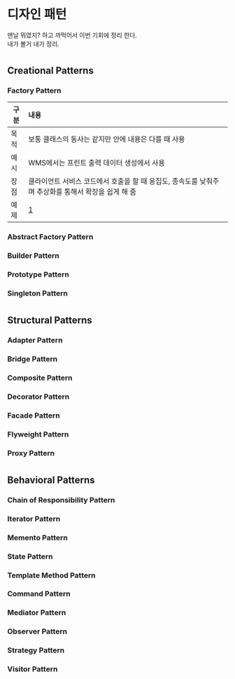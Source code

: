 # 디자인 패턴
맨날 뭐였지? 하고 까먹어서 이번 기회에 정리 한다.  
내가 볼거 내가 정리.

#
## Creational Patterns
### Factory Pattern
|구분|내용|
|----|:----|
|목적|보통 클래스의 동사는 같지만 안에 내용은 다를 때 사용|
|예시|WMS에서는 프린트 출력 데이터 생성에서 사용|
|장점|클라이언트 서비스 코드에서 호출을 할 때 응집도, 종속도를 낮춰주며 추상화를 통해서 확장을 쉽게 해 줌 |
|예제|[1](code/example/factory.py) |
 
### Abstract Factory Pattern
### Builder Pattern
### Prototype Pattern
### Singleton Pattern

#
## Structural Patterns
### Adapter Pattern
### Bridge Pattern
### Composite Pattern
### Decorator Pattern
### Facade Pattern
### Flyweight Pattern
### Proxy Pattern

#
## Behavioral Patterns
### Chain of Responsibility Pattern
### Iterator Pattern
### Memento Pattern
### State Pattern
### Template Method Pattern
### Command Pattern
### Mediator Pattern
### Observer Pattern
### Strategy Pattern
### Visitor Pattern